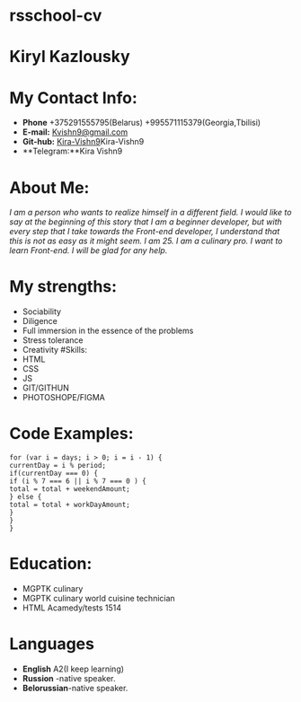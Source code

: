 # rsschool-cv
# Kiryl Kazlousky
# My Contact Info:
* **Phone** +375291555795(Belarus) +995571115379(Georgia,Tbilisi)
* **E-mail:** Kvishn9@gmail.com
* **Git-hub:** [Kira-Vishn9](https://github.com/Kira-Vishn9)Kira-Vishn9
* **Telegram:**Kira Vishn9
# About Me:
*I am a person who wants to realize himself in a different field. I would like to say at the beginning of this story that I am a beginner developer, but with every step that I take towards the Front-end developer, I understand that this is not as easy as it might seem. I am 25. I am a culinary pro. I want to learn Front-end. I will be glad for any help.*
# My strengths:
* Sociability
* Diligence
* Full immersion in the essence of the problems
* Stress tolerance
* Creativity
#Skills:
* HTML
* CSS
* JS
* GIT/GITHUN
* PHOTOSHOPE/FIGMA
# Code Examples:
```
for (var i = days; i > 0; i = i - 1) {
currentDay = i % period;
if(currentDay === 0) {
if (i % 7 === 6 || i % 7 === 0 ) {
total = total + weekendAmount;
} else {
total = total + workDayAmount;
}
}
}
```
# Education:
* MGPTK culinary
* MGPTK culinary world cuisine technician
* HTML Acamedy/tests 1514
# Languages
* **English** A2(I keep learning)
* **Russion** -native speaker.
* **Belorussian**-native speaker.